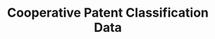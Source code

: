 ---
bigquery: https://console.cloud.google.com/bigquery?p=patents-public-data&d=cpc&page=dataset
citation: '“Cooperative Patent Classification” by the EPO and USPTO, for public use. '
contributors: EPO, USPTO
cost: None
description: Cooperative Patent Classification Data contains the scheme and definitions
  of the Cooperative Patent Classification system for classifying patent documents.
  The CPC is the result of a partnership between the EPO and the USPTO in their joint
  effort to develop a common, internationally compatible classification system for
  technical documents, in particular patent publications, which will be used by both
  offices in the patent granting process
documentation: https://www.cooperativepatentclassification.org/cpcSchemeAndDefinitions
last_edit: 04/11/2022, 06:02:35
location: https://www.cooperativepatentclassification.org/index
maintained_by: USPTO, EPO
schema_fields:
- parents
- children
- applicationReferences
- status
- symbol
- titlePart
- informativeReferences
- application_references
- glossary
- limitingReferences
- limiting_references
- residual_references
- breakdownCode
- title_full
- synonyms
- dateRevised
- titleFull
- childGroups
- notAllocatable
- residualReferences
- date_revised
- title_part
- additional_only
- breakdown_code
- not_allocatable
- child_groups
- ipc_concordant
- level
- sizeCache
- informative_references
- ipcConcordant
- definition
shortname: cooperative_patent_classification
tags:
- patents
- science
title: Cooperative Patent Classification Data
uuid: 984374a7-16e9-4b35-9445-458daceb01bf
---